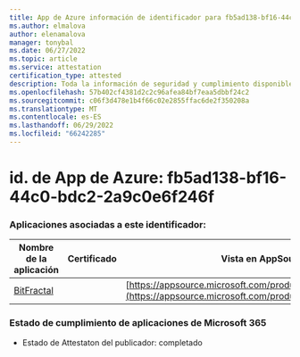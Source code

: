 ```yaml
---
title: App de Azure información de identificador para fb5ad138-bf16-44c0-bdc2-2a9c0e6f246f
ms.author: elmalova
author: elenamalova
manager: tonybal
ms.date: 06/27/2022
ms.topic: article
ms.service: attestation
certification_type: attested
description: Toda la información de seguridad y cumplimiento disponible para fb5ad138-bf16-44c0-bdc2-2a9c0e6f246f.
ms.openlocfilehash: 57b402cf4381d2c2c96afea84bf7eaa5dbbf24c2
ms.sourcegitcommit: c06f3d478e1b4f66c02e2855ffac6de2f350208a
ms.translationtype: MT
ms.contentlocale: es-ES
ms.lasthandoff: 06/29/2022
ms.locfileid: "66242285"
---
```

# <a name="azure-app-id-fb5ad138-bf16-44c0-bdc2-2a9c0e6f246f"></a>id. de App de Azure: fb5ad138-bf16-44c0-bdc2-2a9c0e6f246f


### <a name="apps-associated-with-this-id"></a>Aplicaciones asociadas a este identificador:
| **Nombre de la aplicación** | **Certificado** | **Vista en AppSource** |
|--------------|---------------|-----------------------|
| [BitFractal](../forward/WA200004172.md) |  | [https://appsource.microsoft.com/product/office/WA200004172](https://appsource.microsoft.com/product/office/WA200004172) |

### <a name="microsoft-365-app-compliance-status"></a>Estado de cumplimiento de aplicaciones de Microsoft 365
- Estado de Attestaton del publicador: completado

